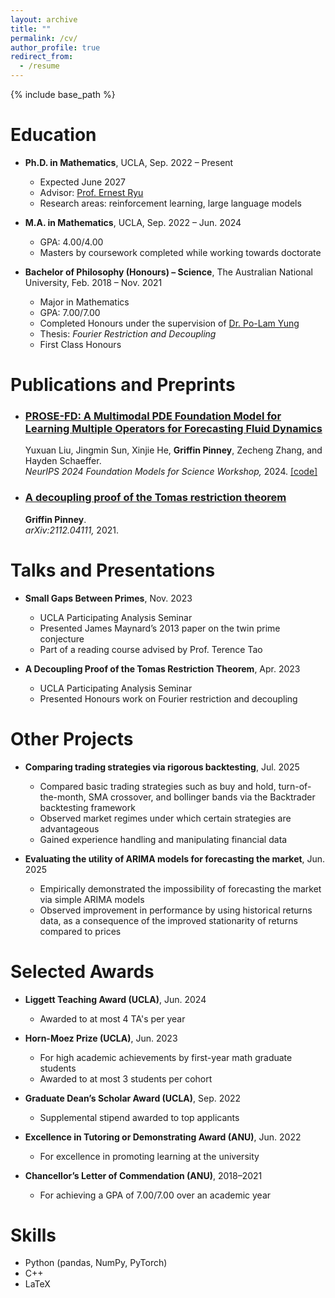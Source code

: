 ```yaml
---
layout: archive
title: ""
permalink: /cv/
author_profile: true
redirect_from:
  - /resume
---
```


{% include base_path %}

Education
======
* **Ph.D. in Mathematics**, UCLA, Sep. 2022 – Present  
  * Expected June 2027  
  * Advisor: <a href="https://ernestryu.com/" target="_blank" rel="noopener noreferrer">Prof. Ernest Ryu</a>  
  * Research areas: reinforcement learning, large language models

* **M.A. in Mathematics**, UCLA, Sep. 2022 – Jun. 2024  
  * GPA: 4.00/4.00
  * Masters by coursework completed while working towards doctorate

* **Bachelor of Philosophy (Honours) – Science**, The Australian National University, Feb. 2018 – Nov. 2021  
  * Major in Mathematics  
  * GPA: 7.00/7.00  
  * Completed Honours under the supervision of <a href="https://maths-people.anu.edu.au/~plyung/" target="_blank" rel="noopener noreferrer">Dr. Po-Lam Yung</a>  
  * Thesis: *Fourier Restriction and Decoupling*  
  * First Class Honours

Publications and Preprints
======
- ### <a href="https://arxiv.org/abs/2409.09811" target="_blank" rel="noopener noreferrer">PROSE-FD: A Multimodal PDE Foundation Model for Learning Multiple Operators for Forecasting Fluid Dynamics</a>

  Yuxuan Liu, Jingmin Sun, Xinjie He, <strong>Griffin Pinney</strong>, Zecheng Zhang, and Hayden Schaeffer.  
  <em>NeurIPS 2024 Foundation Models for Science Workshop,</em> 2024. <a href="https://github.com/felix-lyx/prose" target="_blank" rel="noopener noreferrer">[code]</a>

- ### <a href="https://arxiv.org/abs/2112.04111" target="_blank" rel="noopener noreferrer">A decoupling proof of the Tomas restriction theorem</a>

  <strong>Griffin Pinney</strong>.  
  <em>arXiv:2112.04111,</em> 2021.

<!-- Current Projects
======
* *Executing algorithms in CoT via hybridized SFT+RL training*  
  (PhD project; to be completed Oct. 2025)

* *Comparing quantitative trading strategies via rigorous backtesting and paper trading*  
  (Ongoing personal project; to be completed Aug. 2025) -->

Talks and Presentations
======
* **Small Gaps Between Primes**, Nov. 2023  
  * UCLA Participating Analysis Seminar
  * Presented James Maynard’s 2013 paper on the twin prime conjecture  
  * Part of a reading course advised by Prof. Terence Tao

* **A Decoupling Proof of the Tomas Restriction Theorem**, Apr. 2023  
  * UCLA Participating Analysis Seminar
  * Presented Honours work on Fourier restriction and decoupling

Other Projects
======
* **Comparing trading strategies via rigorous backtesting**, Jul. 2025  
  * Compared basic trading strategies such as buy and hold, turn-of-the-month, SMA crossover, and bollinger bands via the Backtrader backtesting framework
  * Observed market regimes under which certain strategies are advantageous  
  * Gained experience handling and manipulating financial data

* **Evaluating the utility of ARIMA models for forecasting the market**, Jun. 2025  
  * Empirically demonstrated the impossibility of forecasting the market via simple ARIMA models
  * Observed improvement in performance by using historical returns data, as a consequence of the improved stationarity of returns compared to prices

Selected Awards
======
* **Liggett Teaching Award (UCLA)**, Jun. 2024  
  * Awarded to at most 4 TA's per year

* **Horn-Moez Prize (UCLA)**, Jun. 2023  
  * For high academic achievements by first-year math graduate students  
  * Awarded to at most 3 students per cohort

* **Graduate Dean’s Scholar Award (UCLA)**, Sep. 2022  
  * Supplemental stipend awarded to top applicants

* **Excellence in Tutoring or Demonstrating Award (ANU)**, Jun. 2022  
  * For excellence in promoting learning at the university

* **Chancellor’s Letter of Commendation (ANU)**, 2018–2021  
  * For achieving a GPA of 7.00/7.00 over an academic year

<!-- Teaching
======
* **Teaching Assistant**, Sep. 2022 – Present  
  * Department of Mathematics, UCLA  
  * Courses: MATH 61, MATH 32A, MATH 115A, MATH 132, MATH 31B, COMPTNG 10A/B

* **Workshop Demonstrator (Teaching Assistant)**, Feb. 2021 – Jun. 2022  
  * Mathematical Sciences Institute, ANU  
  * Courses: MATH1115, MATH1116, MATH1014, MATH2320, MATH3320 -->

Skills
======
<!-- * **Human Languages**  
  * English (native)  
  * Russian (beginner) -->

<!-- * **Computing**   -->
  * Python (pandas, NumPy, PyTorch)  
  * C++  
  * LaTeX

